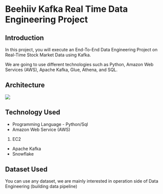 # Beehiiv Kafka Real Time Data Engineering Project

## Introduction 
In this project, you will execute an End-To-End Data Engineering Project on Real-Time Stock Market Data using Kafka.

We are going to use different technologies such as Python, Amazon Web Services (AWS), Apache Kafka, Glue, Athena, and SQL.

## Architecture 
<img src="Architecture.jpg">

## Technology Used
- Programming Language - Python/Sql
- Amazon Web Service (AWS)
1. EC2
- Apache Kafka
- Snowflake


## Dataset Used
You can use any dataset, we are mainly interested in operation side of Data Engineering (building data pipeline) 


